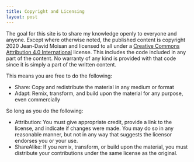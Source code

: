 ```yaml
---
title: Copyright and Licensing
layout: post
---
```


The goal for this site is to share my knowledge openly to everyone and anyone. Except where otherwise noted, the published content is copyright 2020 Jean-David Moisan and licensed to all under a [Creative Commons Attribution 4.0 International](https://creativecommons.org/licenses/by-sa/4.0/) license. This includes the code included in any part of the content. No warranty of any kind is provided with that code since it is simply a part of the written content.

This means you are free to do the following:

* Share: Copy and redistribute the material in any medium or format
* Adapt: Remix, transform, and build upon the material for any purpose, even commercially

So long as you do the following:

* Attribution: You must give appropriate credit, provide a link to the license, and indicate if changes were made. You may do so in any reasonable manner, but not in any way that suggests the licensor endorses you or your use.
* ShareAlike: If you remix, transform, or build upon the material, you must distribute your contributions under the same license as the original.
